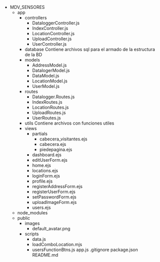 - MDV_SENSORES
    - app
        - controllers
            - DataloggerController.js
            - IndexController.js
            - LocationController.js
            - UploadController.js
            - UserController.js
        - database
            Contiene archivos sql para el armado de la estructura de la BD
        - models
            - AddressModel.js
            - DatalogerModel.js
            - DataModel.js
            - LocationModel.js
            - UserModel.js
        - routes
            - Datalogger.Routes.js
            - IndexRoutes.js
            - LocationRoutes.js
            - UploadRoutes.js
            - UserRoutes.js
        - utils
            Contiene archivos con funciones utiles
        - views
            - partials
                - cabecera_visitantes.ejs
                - cabecera.ejs
                - piedepagina.ejs
            - dashboard.ejs
            - editUserForm.ejs
            - home.ejs
            - locations.ejs
            - loginForm.ejs
            - profile.ejs
            - registerAddressForm.ejs
            - registerUserForm.ejs
            - setPasswordForm.ejs
            - uploadImageForm.ejs
            - users.ejs
    - node_modules
    - public
        - images
            - default_avatar.png
        - scripts
            - data.js
            - loadComboLocation.mjs
            - usersFunctionBtns.js
    app.js
    .gitignore
    package.json
    README.md

